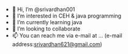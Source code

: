 - 👋 Hi, I’m @srivardhan001
- 👀 I’m interested in CEH & java programming
- 🌱 I’m currently learning java
- 💞️ I’m looking to collaborate 
- 📫 You can reach me via e-mail at ... (e-mail address:srivardhan621@gmail.com)

<!---
srivardhan001/srivardhan001 is a ✨ special ✨ repository because its `README.md` (this file) appears on your GitHub profile.
You can click the Preview link to take a look at your changes.
--->
